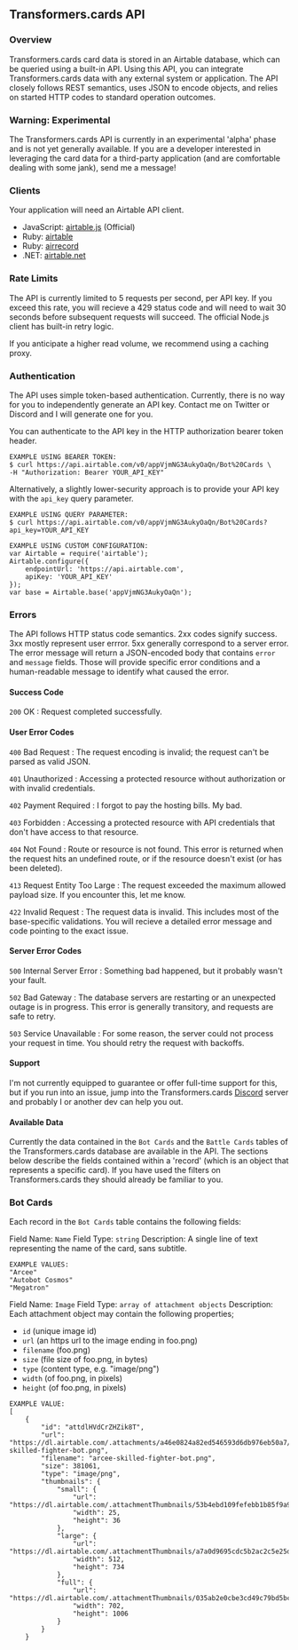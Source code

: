 ## Transformers.cards API ##

### Overview ###
Transformers.cards card data is stored in an Airtable database, which can be queried using a built-in API. Using this API, you can integrate Transformers.cards data with any external system or application. The API closely follows REST semantics, uses JSON to encode objects, and relies on started HTTP codes to standard operation outcomes.

### Warning: Experimental ###
The Transformers.cards API is currently in an experimental 'alpha' phase and is not yet generally available. If you are a developer interested in leveraging the card data for a third-party application (and are comfortable dealing with some jank), send me a message!

### Clients ###
Your application will need an Airtable API client.

* JavaScript: [airtable.js](https://github.com/Airtable/airtable.js) (Official)
* Ruby: [airtable](https://github.com/Airtable/airtable-ruby)
* Ruby: [airrecord](https://github.com/sirupsen/airrecord)
* .NET: [airtable.net](https://github.com/ngocnicholas/airtable.net)

### Rate Limits ###
The API is currently limited to 5 requests per second, per API key. If you exceed this rate, you will recieve a 429 status code and will need to wait 30 seconds before subsequent requests will succeed. The official Node.js client has built-in retry logic.

If you anticipate a higher read volume, we recommend using a caching proxy.

### Authentication ###
The API uses simple token-based authentication. Currently, there is no way for you to independently generate an API key. Contact me on Twitter or Discord and I will generate one for you.


You can authenticate to the API key in the HTTP authorization bearer token header.

```
EXAMPLE USING BEARER TOKEN:
$ curl https://api.airtable.com/v0/appVjmNG3AukyOaQn/Bot%20Cards \
-H "Authorization: Bearer YOUR_API_KEY"
```
 Alternatively, a slightly lower-security approach is to provide your API key with the `api_key` query parameter.

```
EXAMPLE USING QUERY PARAMETER:
$ curl https://api.airtable.com/v0/appVjmNG3AukyOaQn/Bot%20Cards?api_key=YOUR_API_KEY
```

```
EXAMPLE USING CUSTOM CONFIGURATION:
var Airtable = require('airtable');
Airtable.configure({
    endpointUrl: 'https://api.airtable.com',
    apiKey: 'YOUR_API_KEY'
});
var base = Airtable.base('appVjmNG3AukyOaQn');
```

### Errors ###
The API follows HTTP status code semantics. 2xx codes signify success. 3xx mostly represent user errror. 5xx generally correspond to a server error. The error message will return a JSON-encoded body that contains `error` and `message` fields. Those will provide specific error conditions and a human-readable message to identify what caused the error.

#### Success Code ####
`200` OK : Request completed successfully.

#### User Error Codes ####
`400` Bad Request : The request encoding is invalid; the request can't be parsed as valid JSON.

`401` Unauthorized : Accessing a protected resource without authorization or with invalid credentials.

`402` Payment Required : I forgot to pay the hosting bills. My bad.

`403` Forbidden : Accessing a protected resource with API credentials that don't have access to that resource.

`404` Not Found : Route or resource is not found. This error is returned when the request hits an undefined route, or if the resource doesn't exist (or has been deleted).

`413` Request Entity Too Large : The request exceeded the maximum allowed payload size. If you encounter this, let me know.

`422` Invalid Request : The request data is invalid. This includes most of the base-specific validations. You will recieve a detailed error message and code pointing to the exact issue.

#### Server Error Codes ####
`500` Internal Server Error : Something bad happened, but it probably wasn't your fault.

`502` Bad Gateway : The database servers are restarting or an unexpected outage is in progress. This error is generally transitory, and requests are safe to retry.

`503` Service Unavailable : For some reason, the server could not process your request in time. You should retry the request with backoffs.

#### Support ####
I'm not currently equipped to guarantee or offer full-time support for this, but if you run into an issue, jump into the Transformers.cards [Discord](https://discordapp.com/invite/dMzBjfD) server and probably I or another dev can help you out.

#### Available Data ####
Currently the data contained in the `Bot Cards` and the `Battle Cards` tables of the Transformers.cards database are available in the API. The sections below describe the fields contained within a 'record' (which is an object that represents a specific card). If you have used the filters on Transformers.cards they should already be familiar to you.

### Bot Cards ###

Each record in the `Bot Cards` table contains the following fields:


Field Name: `Name`
Field Type: `string`
Description: A single line of text representing the name of the card, sans subtitle.
```
EXAMPLE VALUES:
"Arcee"
"Autobot Cosmos"
"Megatron"
```

Field Name: `Image`
Field Type: `array of attachment objects`
Description: Each attachment object may contain the following properties;
- `id` (unique image id)
- `url` (an https url to the image ending in foo.png)
- `filename` (foo.png)
- `size` (file size of foo.png, in bytes)
- `type` (content type, e.g. "image/png")
- `width` (of foo.png, in pixels)
- `height` (of foo.png, in pixels)
```
EXAMPLE VALUE:
[
    {
        "id": "attdlHVdCrZHZik8T",
        "url": "https://dl.airtable.com/.attachments/a46e0824a82ed546593d6db976eb50a7/8ec79e49/arcee-skilled-fighter-bot.png",
        "filename": "arcee-skilled-fighter-bot.png",
        "size": 381061,
        "type": "image/png",
        "thumbnails": {
            "small": {
                "url": "https://dl.airtable.com/.attachmentThumbnails/53b4ebd109fefebb1b85f9a97102e993/6df1f805",
                "width": 25,
                "height": 36
            },
            "large": {
                "url": "https://dl.airtable.com/.attachmentThumbnails/a7a0d9695cdc5b2ac2c5e25d47ce8911/fdb41cf6",
                "width": 512,
                "height": 734
            },
            "full": {
                "url": "https://dl.airtable.com/.attachmentThumbnails/035ab2e0cbe3cd49c79bd5bce12c5c01/68d23785",
                "width": 702,
                "height": 1006
            }
        }
    }
```
